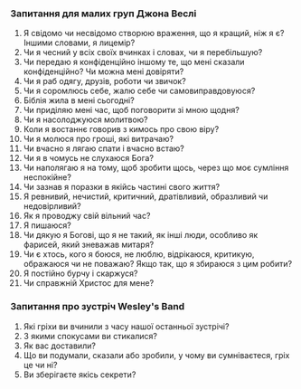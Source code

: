 ### Запитання для малих груп Джона Веслі

1. Я свідомо чи несвідомо створюю враження, що я кращий, ніж я є? Іншими словами, я лицемір?
2. Чи я чесний у всіх своїх вчинках і словах, чи я перебільшую?
3. Чи передаю я конфіденційно іншому те, що мені сказали конфіденційно? Чи можна мені довіряти?
4. Чи я раб одягу, друзів, роботи чи звичок?
5. Чи я соромлюсь себе, жалю себе чи самовиправдовуюся?
6. Біблія жила в мені сьогодні?
7. Чи приділяю мені час, щоб поговорити зі мною щодня?
8. Чи я насолоджуюся молитвою?
9. Коли я востаннє говорив з кимось про свою віру?
10. Чи я молюся про гроші, які витрачаю?
11. Чи вчасно я лягаю спати і вчасно встаю?
12. Чи я в чомусь не слухаюся Бога?
13. Чи наполягаю я на тому, щоб зробити щось, через що моє сумління неспокійне?
14. Чи зазнав я поразки в якійсь частині свого життя?
15. Я ревнивий, нечистий, критичний, дратівливий, образливий чи недовірливий?
16. Як я проводжу свій вільний час?
17. Я пишаюся?
18. Чи дякую я Богові, що я не такий, як інші люди, особливо як фарисей, який зневажав митаря?
19. Чи є хтось, кого я боюся, не люблю, відрікаюся, критикую, ображаюся чи не поважаю? Якщо так, що я збираюся з цим робити?
20. Я постійно бурчу і скаржуся?
21. Чи справжній Христос для мене?

### Запитання про зустріч Wesley's Band

1. Які гріхи ви вчинили з часу нашої останньої зустрічі?
2. З якими спокусами ви стикалися?
3. Як вас доставили?
4. Що ви подумали, сказали або зробили, у чому ви сумніваєтеся, гріх це чи ні?
5. Ви зберігаєте якісь секрети?
